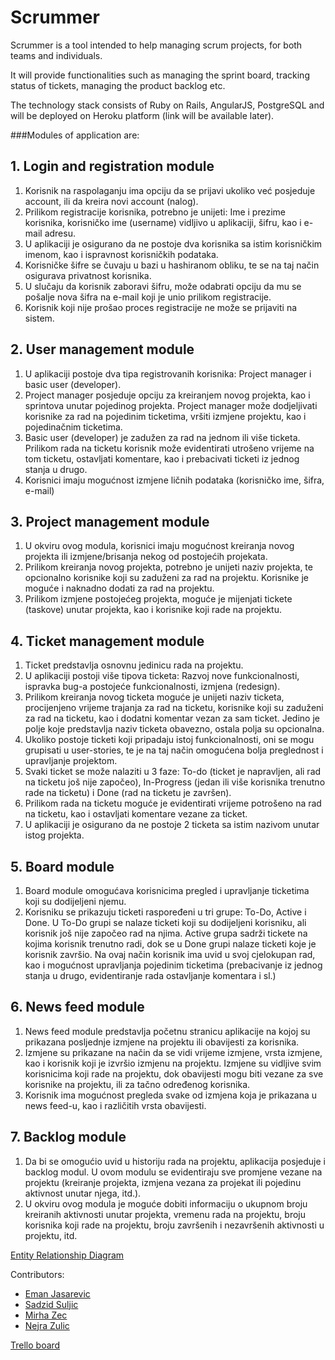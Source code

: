 [trello]: https://trello.com/b/Q5qdqq5B/scrum-management-tool
[ejasarevic]: https://github.com/ejasarevic
[ssuljic]: https://github.com/ssuljic
[mirhazec]: https://github.com/mirhazec
[zulicn]: https://github.com/zulicn
[erd]: https://github.com/ssuljic/scrummer/blob/master/diagrams/ScrummerERD.png

# Scrummer

Scrummer is a tool intended to help managing scrum projects, for both teams and individuals.

It will provide functionalities such as managing the sprint board, tracking status of tickets, managing the product backlog etc.

The technology stack consists of Ruby on Rails, AngularJS, PostgreSQL and will be deployed on Heroku platform (link will be available later).

###Modules of application are:

## 1. Login and registration module
1. Korisnik na raspolaganju ima opciju da se prijavi ukoliko već posjeduje account, ili da kreira novi account (nalog).
2. Prilikom registracije korisnika, potrebno je unijeti: Ime i prezime korisnika, korisničko ime (username) vidljivo u aplikaciji, šifru, kao i e-mail adresu.
3. U aplikaciji je osigurano da ne postoje dva korisnika sa istim korisničkim imenom, kao i ispravnost korisničkih podataka. 
4. Korisničke šifre se čuvaju u bazi u hashiranom obliku, te se na taj način osigurava privatnost korisnika.
5. U slučaju da korisnik zaboravi šifru, može odabrati opciju da mu se pošalje nova šifra na e-mail koji je unio prilikom registracije.
6. Korisnik koji nije prošao proces registracije ne može se prijaviti na sistem.

## 2. User management module
1. U aplikaciji postoje dva tipa registrovanih korisnika: Project manager i basic user (developer).
2. Project manager posjeduje opciju za kreiranjem novog projekta, kao i sprintova unutar pojedinog projekta. Project manager može dodjeljivati korisnike za rad na pojedinim ticketima, vršiti izmjene projektu, kao i pojedinačnim ticketima.
3. Basic user (developer) je zadužen za rad na jednom ili više ticketa. Prilikom rada na ticketu korisnik može evidentirati utrošeno vrijeme na tom ticketu, ostavljati komentare, kao i prebacivati ticketi iz jednog stanja u drugo.
4. Korisnici imaju mogućnost izmjene ličnih podataka (korisničko ime, šifra, e-mail)

## 3. Project management module
1. U okviru ovog modula, korisnici imaju mogućnost kreiranja novog projekta ili izmjene/brisanja nekog od postojećih projekata. 
2. Prilikom kreiranja novog projekta, potrebno je unijeti naziv projekta, te opcionalno korisnike koji su zaduženi za rad na projektu. Korisnike je moguće i naknadno dodati za rad na projektu.
3. Prilikom izmjene postojećeg projekta, moguće je mijenjati tickete (taskove) unutar projekta, kao i korisnike koji rade na projektu.

## 4. Ticket management module
1. Ticket predstavlja osnovnu jedinicu rada na projektu.
2. U aplikaciji postoji više tipova ticketa: Razvoj nove funkcionalnosti, ispravka bug-a postojeće funkcionalnosti, izmjena (redesign).
3. Prilikom kreiranja novog ticketa moguće je unijeti naziv ticketa, procijenjeno vrijeme trajanja za rad na ticketu, korisnike koji su zaduženi za rad na ticketu, kao i dodatni komentar vezan za sam ticket. Jedino je polje koje predstavlja naziv ticketa obavezno, ostala polja su opcionalna.
4. Ukoliko postoje ticketi koji pripadaju istoj funkcionalnosti, oni se mogu grupisati u user-stories, te je na taj način omogućena bolja preglednost i upravljanje projektom.
5. Svaki ticket se može nalaziti u 3 faze: To-do (ticket je napravljen, ali rad na ticketu još nije započeo), In-Progress (jedan ili više korisnika trenutno rade na ticketu) i Done (rad na ticketu je završen).
6. Prilikom rada na ticketu moguće je evidentirati vrijeme potrošeno na rad na ticketu, kao i ostavljati komentare vezane za ticket.
7. U aplikaciji je osigurano da ne postoje 2 ticketa sa istim nazivom unutar istog projekta.

## 5. Board module
1. Board module omogućava korisnicima pregled i upravljanje ticketima koji su dodijeljeni njemu.
2. Korisniku se prikazuju ticketi raspoređeni u tri grupe: To-Do, Active i Done. U To-Do grupi se nalaze ticketi koji su dodijeljeni korisniku, ali korisnik još nije započeo rad na njima. Active grupa sadrži tickete na kojima korisnik trenutno radi, dok se u Done grupi nalaze ticketi koje je korisnik završio. Na ovaj način korisnik ima uvid u svoj cjelokupan rad, kao i mogućnost upravljanja pojedinim ticketima (prebacivanje iz jednog stanja u drugo, evidentiranje rada ostavljanje komentara i sl.)

## 6. News feed module
1. News feed module predstavlja početnu stranicu aplikacije na kojoj su prikazana posljednje izmjene na projektu ili 
obavijesti za korisnika.
2. Izmjene su prikazane na način da se vidi vrijeme izmjene, vrsta izmjene, kao i korisnik koji je izvršio izmjenu na projektu. Izmjene su vidljive svim korisnicima koji rade na projektu, dok obavijesti mogu biti vezane za sve korisnike na projektu, ili za tačno određenog korisnika.
3. Korisnik ima mogućnost pregleda svake od izmjena koja je prikazana u news feed-u, kao i različitih vrsta obavijesti.

## 7. Backlog module
1. Da bi se omogućio uvid u historiju rada na projektu, aplikacija posjeduje i backlog modul. U ovom modulu se evidentiraju sve promjene vezane na projektu (kreiranje projekta, izmjena vezana za projekat ili pojedinu aktivnost unutar njega, itd.).
2. U okviru ovog modula je moguće dobiti informaciju o ukupnom broju kreiranih aktivnosti unutar projekta, vremenu rada na projektu, broju korisnika koji rade na projektu, broju završenih i nezavršenih aktivnosti u projektu, itd.

[Entity Relationship Diagram][erd]

Contributors:
* [Eman Jasarevic][ejasarevic]
* [Sadzid Suljic][ssuljic]
* [Mirha Zec][mirhazec]
* [Nejra Zulic][zulicn]

[Trello board][trello]
